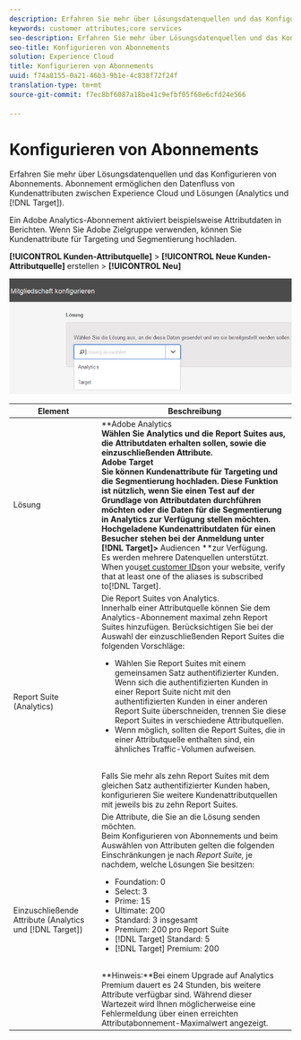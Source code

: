 ```yaml
---
description: Erfahren Sie mehr über Lösungsdatenquellen und das Konfigurieren von Abonnements. Abonnement ermöglichen den Datenfluss von Kundenattributen zwischen Experience Cloud und Lösungen (Analytics und Zielgruppe).
keywords: customer attributes;core services
seo-description: Erfahren Sie mehr über Lösungsdatenquellen und das Konfigurieren von Abonnements. Abonnement ermöglichen den Datenfluss von Kundenattributen zwischen Experience Cloud und Lösungen (Analytics und Zielgruppe).
seo-title: Konfigurieren von Abonnements
solution: Experience Cloud
title: Konfigurieren von Abonnements
uuid: f74a8155-0a21-46b3-9b1e-4c838f72f24f
translation-type: tm+mt
source-git-commit: f7ec8bf6087a18be41c9efbf05f60e6cfd24e566

---
```



# Konfigurieren von Abonnements

Erfahren Sie mehr über Lösungsdatenquellen und das Konfigurieren von Abonnements. Abonnement ermöglichen den Datenfluss von Kundenattributen zwischen Experience Cloud und Lösungen (Analytics und [!DNL Target]).

Ein Adobe Analytics-Abonnement aktiviert beispielsweise Attributdaten in Berichten. Wenn Sie Adobe Zielgruppe verwenden, können Sie Kundenattribute für Targeting und Segmentierung hochladen.

**[!UICONTROL Kunden-Attributquelle]** > **[!UICONTROL Neue Kunden-Attributquelle]** erstellen > **[!UICONTROL Neu]**

![](assets/configure_subscription_page.png)

| Element | Beschreibung |
|--- |--- |
| Lösung | **Adobe Analytics **<br>Wählen Sie Analytics und die Report Suites aus, die Attributdaten erhalten sollen, sowie die einzuschließenden Attribute.<br>**Adobe Target**<br>Sie können Kundenattribute für Targeting und die Segmentierung hochladen. Diese Funktion ist nützlich, wenn Sie einen Test auf der Grundlage von Attributdaten durchführen möchten oder die Daten für die Segmentierung in Analytics zur Verfügung stellen möchten.<br>Hochgeladene Kundenattributdaten für einen Besucher stehen bei der Anmeldung unter **[!DNL Target]**>** Audiencen **zur Verfügung.<br>Es werden mehrere Datenquellen unterstützt. When you[set customer IDs](../core-services/core-services.md)on your website, verify that at least one of the aliases is subscribed to[!DNL Target]. |
| Report Suite (Analytics) | Die Report Suites von Analytics.<br>Innerhalb einer Attributquelle können Sie dem Analytics-Abonnement maximal zehn Report Suites hinzufügen. Berücksichtigen Sie bei der Auswahl der einzuschließenden Report Suites die folgenden Vorschläge:<ul><li>Wählen Sie Report Suites mit einem gemeinsamen Satz authentifizierter Kunden. Wenn sich die authentifizierten Kunden in einer Report Suite nicht mit den authentifizierten Kunden in einer anderen Report Suite überschneiden, trennen Sie diese Report Suites in verschiedene Attributquellen.</li><li>Wenn möglich, sollten die Report Suites, die in einer Attributquelle enthalten sind, ein ähnliches Traffic-Volumen aufweisen.</li></ul><br>Falls Sie mehr als zehn Report Suites mit dem gleichen Satz authentifizierter Kunden haben, konfigurieren Sie weitere Kundenattributquellen mit jeweils bis zu zehn Report Suites. |
| Einzuschließende Attribute (Analytics und [!DNL Target]) | Die Attribute, die Sie an die Lösung senden möchten. <br>Beim Konfigurieren von Abonnements und beim Auswählen von Attributen gelten die folgenden Einschränkungen je nach _Report Suite,_ je nachdem, welche Lösungen Sie besitzen:<ul><li>Foundation: 0</li><li>Select: 3</li><li>Prime: 15</li><li>Ultimate: 200</li><li>Standard: 3 insgesamt</li><li>Premium: 200 pro Report Suite</li><li>[!DNL Target] Standard: 5</li><li>[!DNL Target] Premium: 200</li></ul><br>**Hinweis:**Bei einem Upgrade auf Analytics Premium dauert es 24 Stunden, bis weitere Attribute verfügbar sind. Während dieser Wartezeit wird Ihnen möglicherweise eine Fehlermeldung über einen erreichten Attributabonnement-Maximalwert angezeigt. |
